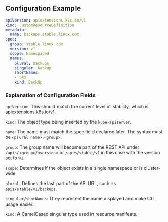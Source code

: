 ## Configuration Example

```yaml
apiVersion: apiextensions.k8s.io/v1
kind: CustomResourceDefinition
metadata:
  name: backups.stable.linux.com
spec:
  group: stable.linux.com
  version: v1
  scope: Namespaced
  names:
    plural: backups
    singular: backup
    shortNames:
    - bks
    kind: BackUp
```

### Explanation of Configuration Fields

`apiVersion`: This should match the current level of stability, which is apiextensions.k8s.io/v1.

`kind`: The object type being inserted by the `kube-apiserver`.

`name`: The name must match the spec field declared later. The syntax must be `<plural name>.<group>`.

`group`: The group name will become part of the REST API under `/apis/<group>/<version>` or `/apis/stable/v1` in this case with the version set to `v1`.

`scope`: Determines if the object exists in a single namespace or is cluster-wide.

`plural`: Defines the last part of the API URL, such as `apis/stable/v1/backups`.

`singular/shotNames`: They represent the name displayed and make CLI usage easier.

`kind`: A CamelCased singular type used in resource manifests.